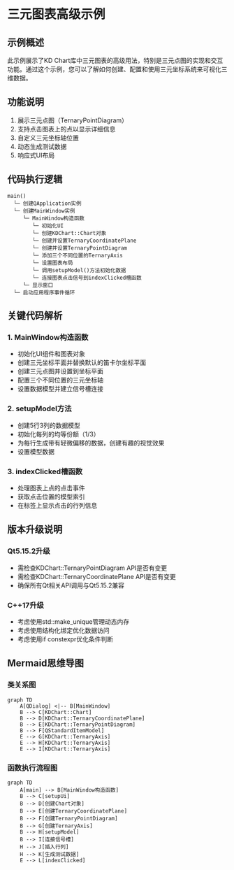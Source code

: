 # 三元图表高级示例

## 示例概述
此示例展示了KD Chart库中三元图表的高级用法，特别是三元点图的实现和交互功能。通过这个示例，您可以了解如何创建、配置和使用三元坐标系统来可视化三维数据。

## 功能说明
1. 展示三元点图（TernaryPointDiagram）
2. 支持点击图表上的点以显示详细信息
3. 自定义三元坐标轴位置
4. 动态生成测试数据
5. 响应式UI布局

## 代码执行逻辑
```
main()
  └─ 创建QApplication实例
  └─ 创建MainWindow实例
     └─ MainWindow构造函数
        └─ 初始化UI
        └─ 创建KDChart::Chart对象
        └─ 创建并设置TernaryCoordinatePlane
        └─ 创建并设置TernaryPointDiagram
        └─ 添加三个不同位置的TernaryAxis
        └─ 设置图表布局
        └─ 调用setupModel()方法初始化数据
        └─ 连接图表点击信号到indexClicked槽函数
     └─ 显示窗口
  └─ 启动应用程序事件循环
```

## 关键代码解析

### 1. MainWindow构造函数
- 初始化UI组件和图表对象
- 创建三元坐标平面并替换默认的笛卡尔坐标平面
- 创建三元点图并设置到坐标平面
- 配置三个不同位置的三元坐标轴
- 设置数据模型并建立信号槽连接

### 2. setupModel方法
- 创建5行3列的数据模型
- 初始化每列的均等份额（1/3）
- 为每行生成带有轻微偏移的数据，创建有趣的视觉效果
- 设置模型数据

### 3. indexClicked槽函数
- 处理图表上点的点击事件
- 获取点击位置的模型索引
- 在标签上显示点击的行列信息

## 版本升级说明

### Qt5.15.2升级
- 需检查KDChart::TernaryPointDiagram API是否有变更
- 需检查KDChart::TernaryCoordinatePlane API是否有变更
- 确保所有Qt相关API调用与Qt5.15.2兼容

### C++17升级
- 考虑使用std::make_unique管理动态内存
- 考虑使用结构化绑定优化数据访问
- 考虑使用if constexpr优化条件判断

## Mermaid思维导图

### 类关系图
```mermaid
graph TD
    A[QDialog] <|-- B[MainWindow]
    B --> C[KDChart::Chart]
    B --> D[KDChart::TernaryCoordinatePlane]
    B --> E[KDChart::TernaryPointDiagram]
    B --> F[QStandardItemModel]
    E --> G[KDChart::TernaryAxis]
    E --> H[KDChart::TernaryAxis]
    E --> I[KDChart::TernaryAxis]
```

### 函数执行流程图
```mermaid
graph TD
    A[main] --> B[MainWindow构造函数]
    B --> C[setupUi]
    B --> D[创建Chart对象]
    B --> E[创建TernaryCoordinatePlane]
    B --> F[创建TernaryPointDiagram]
    B --> G[创建TernaryAxis]
    B --> H[setupModel]
    B --> I[连接信号槽]
    H --> J[插入行列]
    H --> K[生成测试数据]
    E --> L[indexClicked]
```